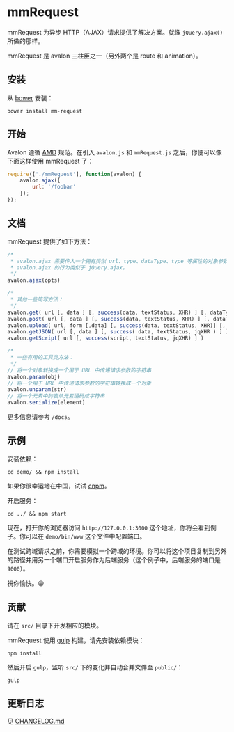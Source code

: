 mmRequest
=========

mmRequest 为异步 HTTP（AJAX）请求提供了解决方案。就像 `jQuery.ajax()` 所做的那样。

mmRequest 是 avalon 三柱臣之一（另外两个是 route 和 animation）。


安装
------------

从 [bower](http://bower.io/) 安装：

```
bower install mm-request
```

开始
------------

Avalon 遵循 [AMD](https://github.com/amdjs/amdjs-api) 规范。在引入 `avalon.js` 和 `mmRequest.js` 之后，你便可以像下面这样使用 mmRequest 了：

```javascript
require(['./mmRequest'], function(avalon) {
    avalon.ajax({
        url: '/foobar'
    });
});
```

文档
-------------

mmRequest 提供了如下方法：

```javascript
/*
 * avalon.ajax 需要传入一个拥有类似 url、type、dataType、type 等属性的对象参数；
 * avalon.ajax 的行为类似于 jQuery.ajax。
 */
avalon.ajax(opts)

/*
 * 其他一些简写方法：
 */
avalon.get( url [, data ] [, success(data, textStatus, XHR) ] [, dataType ] )
avalon.post( url [, data ] [, success(data, textStatus, XHR) ] [, dataType ] )
avalon.upload( url, form [,data] [, success(data, textStatus, XHR)] [, dataType])
avalon.getJSON( url [, data ] [, success( data, textStatus, jqXHR ) ] )
avalon.getScript( url [, success(script, textStatus, jqXHR) ] )

/*
 * 一些有用的工具类方法：
 */
// 将一个对象转换成一个用于 URL 中传递请求参数的字符串
avalon.param(obj)
// 将一个用于 URL 中传递请求参数的字符串转换成一个对象
avalon.unparam(str)
// 将一个元素中的表单元素编码成字符串
avalon.serialize(element)
```

更多信息请参考 `/docs`。

示例
----

安装依赖：

```
cd demo/ && npm install
```

如果你很幸运地在中国，试试 [cnpm](http://cnpmjs.org/)。

开启服务：

```
cd ../ && npm start
```

现在，打开你的浏览器访问 `http://127.0.0.1:3000` 这个地址，你将会看到例子。你可以在 `demo/bin/www` 这个文件中配置端口。

在测试跨域请求之前，你需要模拟一个跨域的环境。你可以将这个项目复制到另外的路径并用另一个端口开启服务作为后端服务（这个例子中，后端服务的端口是 `9000`）。

祝你愉快。:grin:

贡献
------------

请在 `src/` 目录下开发相应的模块。

mmRequest 使用 [gulp](http://gulpjs.com/) 构建，请先安装依赖模块：

```
npm install
```

然后开启 `gulp`，监听 `src/` 下的变化并自动合并文件至 `public/`：

```
gulp
```

更新日志
------------

见 [CHANGELOG.md](CHANGELOG.md)

